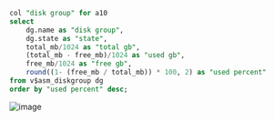 ```sql
col "disk group" for a10
select
    dg.name as "disk group",
    dg.state as "state",
    total_mb/1024 as "total gb",
    (total_mb - free_mb)/1024 as "used gb",
    free_mb/1024 as "free gb",
    round((1- (free_mb / total_mb)) * 100, 2) as "used percent"
from v$asm_diskgroup dg
order by "used percent" desc;
```
![image](https://github.com/corvina1208/Scripts/assets/157337929/1de50201-38a5-41ea-99bd-3b87862dad48)
